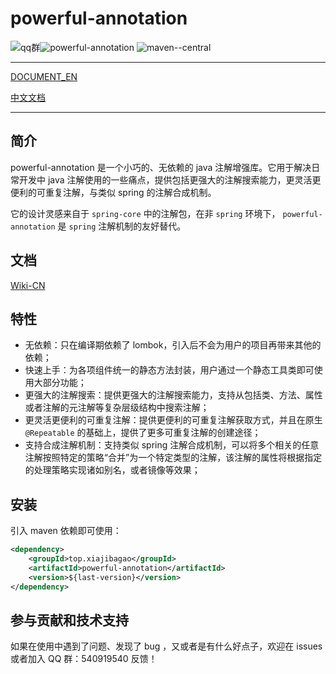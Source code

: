# powerful-annotation

![qq群](https://img.shields.io/badge/qq%E7%BE%A4-540919540-yellowgreen)![powerful-annotation](https://img.shields.io/github/license/Createsequence/crane) ![maven--central](https://img.shields.io/badge/maven--central-0.0.1-green)

------

[DOCUMENT_EN](README-EN.md)

[中文文档](README.md)

------

## 简介

powerful-annotation 是一个小巧的、无依赖的 java 注解增强库。它用于解决日常开发中 java 注解使用的一些痛点，提供包括更强大的注解搜索能力，更灵活更便利的可重复注解，与类似 spring 的注解合成机制。

它的设计灵感来自于 `spring-core` 中的注解包，在非 `spring` 环境下， `powerful-annotation` 是 `spring` 注解机制的友好替代。

## 文档

[Wiki-CN](https://gitee.com/CreateSequence/powerful-annotation/wikis/Home)

## 特性

- 无依赖：只在编译期依赖了 lombok，引入后不会为用户的项目再带来其他的依赖；
- 快速上手：为各项组件统一的静态方法封装，用户通过一个静态工具类即可使用大部分功能；
- 更强大的注解搜索：提供更强大的注解搜索能力，支持从包括类、方法、属性或者注解的元注解等复杂层级结构中搜索注解；
- 更灵活更便利的可重复注解：提供更便利的可重复注解获取方式，并且在原生 `@Repeatable` 的基础上，提供了更多可重复注解的创建途径；
- 支持合成注解机制：支持类似 spring 注解合成机制，可以将多个相关的任意注解按照特定的策略“合并”为一个特定类型的注解，该注解的属性将根据指定的处理策略实现诸如别名，或者镜像等效果；

## 安装

引入 maven 依赖即可使用：

~~~xml
<dependency>
    <groupId>top.xiajibagao</groupId>
    <artifactId>powerful-annotation</artifactId>
    <version>${last-version}</version>
</dependency>
~~~

##  参与贡献和技术支持

如果在使用中遇到了问题、发现了 bug ，又或者是有什么好点子，欢迎在 issues 或者加入 QQ 群：540919540 反馈！
